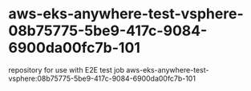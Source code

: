 # aws-eks-anywhere-test-vsphere-08b75775-5be9-417c-9084-6900da00fc7b-101
repository for use with E2E test job aws-eks-anywhere-test-vsphere:08b75775-5be9-417c-9084-6900da00fc7b-101

